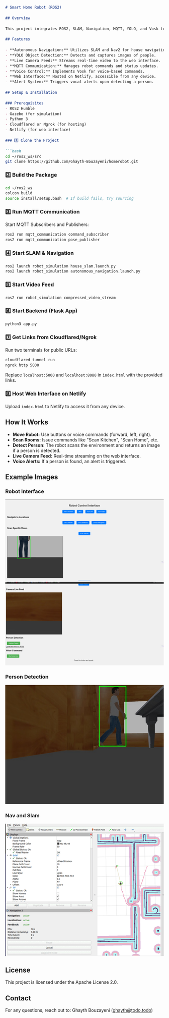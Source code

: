 

```markdown
# Smart Home Robot (ROS2)

## Overview

This project integrates ROS2, SLAM, Navigation, MQTT, YOLO, and Vosk to control a robot in a home environment. The robot can detect people, provide live camera feeds, and be controlled via voice commands or a web interface.

## Features

- **Autonomous Navigation:** Utilizes SLAM and Nav2 for house navigation.
- **YOLO Object Detection:** Detects and captures images of people.
- **Live Camera Feed:** Streams real-time video to the web interface.
- **MQTT Communication:** Manages robot commands and status updates.
- **Voice Control:** Implements Vosk for voice-based commands.
- **Web Interface:** Hosted on Netlify, accessible from any device.
- **Alert System:** Triggers vocal alerts upon detecting a person.

## Setup & Installation

### Prerequisites
- ROS2 Humble
- Gazebo (for simulation)
- Python 3
- Cloudflared or Ngrok (for hosting)
- Netlify (for web interface)

### 1️⃣ Clone the Project

```bash
cd ~/ros2_ws/src
git clone https://github.com/Ghayth-Bouzayeni/homerobot.git
```

### 2️⃣ Build the Package

```bash
cd ~/ros2_ws
colcon build
source install/setup.bash  # If build fails, try sourcing
```

### 3️⃣ Run MQTT Communication

Start MQTT Subscribers and Publishers:

```bash
ros2 run mqtt_communication command_subscriber
ros2 run mqtt_communication pose_publisher
```

### 4️⃣ Start SLAM & Navigation

```bash
ros2 launch robot_simulation house_slam.launch.py
ros2 launch robot_simulation autonomous_navigation.launch.py
```

### 5️⃣ Start Video Feed

```bash
ros2 run robot_simulation compressed_video_stream
```

### 6️⃣ Start Backend (Flask App)

```bash
python3 app.py
```

### 7️⃣ Get Links from Cloudflared/Ngrok

Run two terminals for public URLs:

```bash
cloudflared tunnel run
ngrok http 5000
```

Replace `localhost:5000` and `localhost:8080` in `index.html` with the provided links.

### 8️⃣ Host Web Interface on Netlify

Upload `index.html` to Netlify to access it from any device.

## How It Works

- **Move Robot:** Use buttons or voice commands (forward, left, right).
- **Scan Rooms:** Issue commands like "Scan Kitchen", "Scan Home", etc.
- **Detect Person:** The robot scans the environment and returns an image if a person is detected.
- **Live Camera Feed:** Real-time streaming on the web interface.
- **Voice Alerts:** If a person is found, an alert is triggered.

## Example Images
### Robot Interface

![Robot Interface 1](static/scanned_images/interface1.png)
![Robot Interface 2](static/scanned_images/interface2.png)




### Person Detection
![Person Detection](static/scanned_images/kitchen.jpg)

### Nav and Slam
![Person Detection](static/scanned_images/navigation.gif)


## License

This project is licensed under the Apache License 2.0.

## Contact

For any questions, reach out to: Ghayth Bouzayeni (ghayth@todo.todo)

